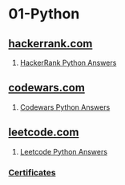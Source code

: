 # 01-Python



## [hackerrank.com](https://www.hackerrank.com/)

01. [HackerRank Python Answers](https://github.com/sue-yavuz/01-Python)


## [codewars.com](https://www.codewars.com/)

01. [Codewars Python Answers](./Codewars-Python-Answers.ipynb)


## [leetcode.com](https://leetcode.com/)

01. [Leetcode Python Answers](./LeetCode-Python-Answers.ipynb)


### [Certificates](https://github.com/sue-yavuz/Certifications) 
